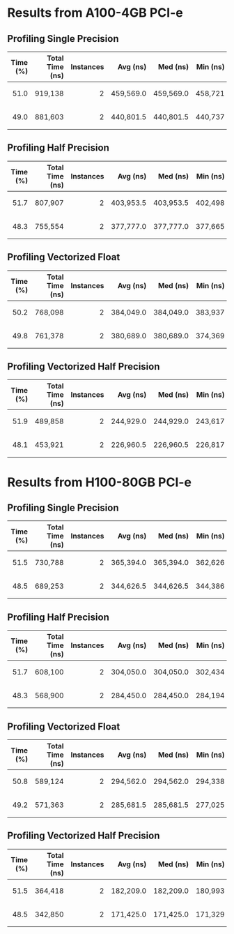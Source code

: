 # Results from A100-4GB PCI-e

## Profiling Single Precision

| Time (%) | Total Time (ns) | Instances | Avg (ns) | Med (ns) | Min (ns) | Max (ns) | StdDev (ns) | Name |
|---:|---:|---:|---:|---:|---:|---:|---:|:---|
| 51.0 | 919,138 | 2 | 459,569.0 | 459,569.0 | 458,721 | 460,417 | 1,199.3 | `stencil(int, int, float *, float *)` |
| 49.0 | 881,603 | 2 | 440,801.5 | 440,801.5 | 440,737 | 440,866 | 91.2 | `copy(int, int, float *, float *)` |

## Profiling Half Precision

| Time (%) | Total Time (ns) | Instances | Avg (ns) | Med (ns) | Min (ns) | Max (ns) | StdDev (ns) | Name |
|---:|---:|---:|---:|---:|---:|---:|---:|:---|
| 51.7 | 807,907 | 2 | 403,953.5 | 403,953.5 | 402,498 | 405,409 | 2,058.4 | `stencil(int, int, __half *, __half *)` |
| 48.3 | 755,554 | 2 | 377,777.0 | 377,777.0 | 377,665 | 377,889 | 158.4 | `copy(int, int, __half *, __half *)` |

## Profiling Vectorized Float

| Time (%) | Total Time (ns) | Instances | Avg (ns) | Med (ns) | Min (ns) | Max (ns) | StdDev (ns) | Name |
|---:|---:|---:|---:|---:|---:|---:|---:|:---|
| 50.2 | 768,098 | 2 | 384,049.0 | 384,049.0 | 383,937 | 384,161 | 158.4 | `copy_vector(int, int, float4 *, float4 *)` |
| 49.8 | 761,378 | 2 | 380,689.0 | 380,689.0 | 374,369 | 387,009 | 8,937.8 | `stencil_vector(int, int, float4 *, float4 *)` |

## Profiling Vectorized Half Precision

| Time (%) | Total Time (ns) | Instances | Avg (ns) | Med (ns) | Min (ns) | Max (ns) | StdDev (ns) | Name |
|---:|---:|---:|---:|---:|---:|---:|---:|:---|
| 51.9 | 489,858 | 2 | 244,929.0 | 244,929.0 | 243,617 | 246,241 | 1,855.4 | `stencil_vector_half2(int, int, __half2 *, __half2 *)` |
| 48.1 | 453,921 | 2 | 226,960.5 | 226,960.5 | 226,817 | 227,104 | 202.9 | `copy_vector_half(int, int, __half2 *, __half2 *)` |

# Results from H100-80GB PCI-e

## Profiling Single Precision

| Time (%) | Total Time (ns) | Instances | Avg (ns) | Med (ns) | Min (ns) | Max (ns) | StdDev (ns) | Name |
|---:|---:|---:|---:|---:|---:|---:|---:|:---|
| 51.5 | 730,788 | 2 | 365,394.0 | 365,394.0 | 362,626 | 368,162 | 3,914.5 | `stencil(int, int, float *, float *)` |
| 48.5 | 689,253 | 2 | 344,626.5 | 344,626.5 | 344,386 | 344,867 | 340.1 | `copy(int, int, float *, float *)` |

## Profiling Half Precision

| Time (%) | Total Time (ns) | Instances | Avg (ns) | Med (ns) | Min (ns) | Max (ns) | StdDev (ns) | Name |
|---:|---:|---:|---:|---:|---:|---:|---:|:---|
| 51.7 | 608,100 | 2 | 304,050.0 | 304,050.0 | 302,434 | 305,666 | 2,285.4 | `stencil(int, int, __half *, __half *)` |
| 48.3 | 568,900 | 2 | 284,450.0 | 284,450.0 | 284,194 | 284,706 | 362.0 | `copy(int, int, __half *, __half *)` |

## Profiling Vectorized Float

| Time (%) | Total Time (ns) | Instances | Avg (ns) | Med (ns) | Min (ns) | Max (ns) | StdDev (ns) | Name |
|---:|---:|---:|---:|---:|---:|---:|---:|:---|
| 50.8 | 589,124 | 2 | 294,562.0 | 294,562.0 | 294,338 | 294,786 | 316.8 | `copy_vector(int, int, float4 *, float4 *)` |
| 49.2 | 571,363 | 2 | 285,681.5 | 285,681.5 | 277,025 | 294,338 | 12,242.1 | `stencil_vector(int, int, float4 *, float4 *)` |

## Profiling Vectorized Half Precision

| Time (%) | Total Time (ns) | Instances | Avg (ns) | Med (ns) | Min (ns) | Max (ns) | StdDev (ns) | Name |
|---:|---:|---:|---:|---:|---:|---:|---:|:---|
| 51.5 | 364,418 | 2 | 182,209.0 | 182,209.0 | 180,993 | 183,425 | 1,719.7 | `stencil_vector_half2(int, int, __half2 *, __half2 *)` |
| 48.5 | 342,850 | 2 | 171,425.0 | 171,425.0 | 171,329 | 171,521 | 135.8 | `copy_vector_half(int, int, __half2 *, __half2 *)` |
